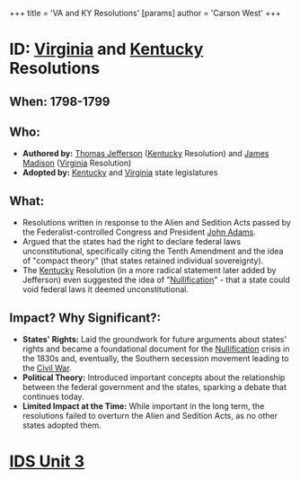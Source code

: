 +++
 title = 'VA and KY Resolutions'
[params]
	author = 'Carson West'
+++
# ID: [Virginia](./../virginia/) and [Kentucky](./../kentucky/) Resolutions 
## When: 1798-1799
## Who: 
- **Authored by:** [Thomas Jefferson](./../thomas-jefferson/) ([Kentucky](./../kentucky/) Resolution) and [James Madison](./../james-madison/) ([Virginia](./../virginia/) Resolution)
- **Adopted by:**  [Kentucky](./../kentucky/) and [Virginia](./../virginia/) state legislatures 

## What:
- Resolutions written in response to the Alien and Sedition Acts passed by the Federalist-controlled Congress and President [John Adams](./../john-adams/).  
- Argued that the states had the right to declare federal laws unconstitutional, specifically citing the Tenth Amendment and the idea of "compact theory" (that states retained individual sovereignty).
- The [Kentucky](./../kentucky/) Resolution (in a more radical statement later added by Jefferson) even suggested the idea of "[Nullification](./../nullification/)" -  that a state could void federal laws it deemed unconstitutional. 

## Impact? Why Significant?: 
- **States' Rights:**  Laid the groundwork for future arguments about states' rights and became a foundational document for the [Nullification](./../nullification/) crisis in the 1830s and, eventually, the Southern secession movement leading to the [Civil War](./../civil-war/). 
- **Political Theory:**  Introduced important concepts about the relationship between the federal government and the states, sparking a debate that continues today. 
- **Limited Impact at the Time:** While important in the long term, the resolutions failed to overturn the Alien and Sedition Acts, as no other states adopted them. 

# [IDS Unit 3](./../ids-unit-3/)
